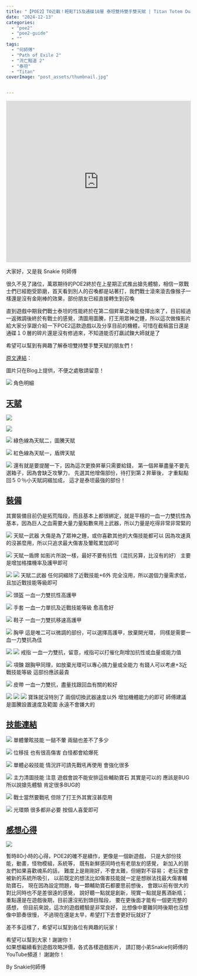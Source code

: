 ```yaml
---
title: "【POE2】T0近戰！輕鬆T15及通碟10層 泰坦雙持雙手雙天賦 | Titan Totem Dual Weapon Passive | 新系統武器切換解說 | 流亡黯道2 遊戲攻略 | Path of Exile 2"
date: "2024-12-13"
categories:
  - "poe2"
  - "poe2-guide"
  - ""
tags:
  - "何師傅"
  - "Path of Exile 2"
  - "流亡黯道 2"
  - "泰坦"
  - "Titan"
coverImage: "post_assets/thumbnail.jpg"


---
```


<!-- Embed -->

<iframe width="100%" height="440" src="https://www.youtube.com/embed/QLfn6k5_BKM" 
  title="YouTube video player" frameborder="0" allow="accelerometer; autoplay;
  clipboard-write; encrypted-media; gyroscope; picture-in-picture; web-share"
  referrerpolicy="strict-origin-when-cross-origin" allowfullscreen></iframe>


<!-- Context -->

大家好，又是我 Snakie 何師傅

很久不見了諸位，萬眾期待的POE2終於在上星期正式推出搶先體驗，相信一眾戰士們已經飽受節磨，首天看到別人的召喚都是站著打，我們戰士滾來滾去像猴子一樣還是沒有金剛棒的效果，部份朋友已經直接轉生到召喚

直到遊戲中期我們戰士泰坦的性能終於在第二個昇華之後能發揮出來了，目前經過一返微調後終於有戰士的感覺，清圖用圖騰，打王用眾神之錘，所以這次做條影片給大家分享跟介紹一下POE2這款遊戲以及分享目前的機體，可惜在截稿當日還是通碟１０層的碎片還是沒有修過來，不知道能否打嬴試鍊大師就是了

希望可以幫到有興趣了解泰坦雙持雙手雙天賦的朋友們！


[原文連結](on9.games/241213-POE2_Titan_Totem)：  

圖片只在Blog上提供，不便之處敬請留意！

![](post_assets/P5.PNG)
角色明細

## <u> 天賦 </u>

![](post_assets/P1.PNG)

![](post_assets/P2.PNG)

![](post_assets/P3.PNG)
綠色線為天賦二，圖騰天賦

![](post_assets/P4.PNG)
紅色線為天賦一，盾牌天賦

![](post_assets/A1.PNG)
還有就是要提醒一下，因為這次更換昇華只需要給錢，
第一個昇華盡量不要先選箱子，因為會缺乏攻擊力，
先選其他增傷部份，待打到第２昇華後，
才重點點回５０％小天賦詞綴加成，
這才是泰坦最強的部份！


## <u>裝備 </u>

其實裝備目前仍是拓荒階段，而且基本上都很綁定，就是平穩的一血一力雙抗性為基本，因為巨人之血需要大量力量點數來用上武器，所以力量是吃得非常非常緊的

![](post_assets/E1.PNG)
天賦一武器
大傷是為了眾神之錘，或你喜歡其他的大傷技能都可以
因為攻速真的沒甚麼用，所以只追求最大傷害及暈眩累加即可

![](post_assets/E2.PNG)
天賦一盾牌
如影片所說一樣，最好不要有抗性（混抗另算，比沒有的好）
主要是增加格擋機率及護甲即可


![](post_assets/E11.PNG)
![](post_assets/E12.PNG)
天賦二武器
任何詞綴除了近戰技能+6外
完全沒用，所以選個力量需求低，且加近戰技能等級即可

![](post_assets/E3.PNG)
頭盔
一血一力雙抗性高護甲

![](post_assets/E5.PNG)
手套
一血一力單抗及近戰技能等級 愈高愈好

![](post_assets/E6.PNG)
鞋子
一血一力雙抗移速高護甲

![](post_assets/E4.PNG)
胸甲
這是唯二可以微調的部份，可以選擇高護甲，放棄開光環，
同樣是需要一血一力雙抗為佳

![](post_assets/E8.PNG)
![](post_assets/E9.PNG)
戒指
一血一力雙抗，留意，戒指可以打催化劑增加抗性或血量或能力值

![](post_assets/E7.PNG)
項鍊
跟胸甲同理，如放棄光環可以專心搞力量或全能力
有錢人可以考慮+3近戰技能等級
這部份應該最貴

![](post_assets/E10.PNG)
皮帶
一血一力雙抗，盡量找跟回血有關的較好

![](post_assets/E14.PNG)
![](post_assets/E15.PNG)
![](post_assets/E16.PNG)
寶珠就沒特別了
兩個切換武器速度以外
增加機體能力的即可
師傅建議是圖騰設置速度及範圍
永遠不會嫌大的


## <u> 技能連結 </u>

![](post_assets/S1.PNG)
單體暈眩技能 一鎚不暈 兩鎚也差不了多少

![](post_assets/S2.PNG)
位移技 也有很高傷害 白怪都會給爆死

![](post_assets/S3.PNG)
單體必殺技能 情況許可請先戰吼再使用 會強化很多

![](post_assets/S4.PNG)
主力清圖技能
注意 遊戲會說不能安排這些輔助寶石
其實是可以的 應該是BUG 所以說搶先體驗 肯定很多BUG的

![](post_assets/S5.PNG)
戰士當然要戰吼 但除了打王外其實沒甚麼用

![](post_assets/S6.PNG)
光環類 很多都非必要 按個人喜愛即可



## <u> 感想心得 </u>

![](post_assets/1.jpg)

暫時80小時的心得，POE2的確不是續作，更像是一個新遊戲，
只是大部份技能，動畫，怪物模組，系統等，
既有新鮮感同時也有老朋友的感覺，
新加入的朋友們如果喜歡魂系的話，
難度上是剛剛好，不會太難，但絕對不容易；
老玩家會被新的系統所吸引，
以前既定的想法比如傷害技能就一定是想辦法找最大傷害輔助寶石，
現在因為設定問題，每一顆輔助寶石都要思前想後，
會跟以前有很大的對比同時也不是差很遠的感覺，
說好聽一點就是創新，現實一點就是舊酒新瓶；
重點還是在遊戲後期，目前還沒拓到頭目階段，
要在更後面才能有一個更完整的感想，
但目前來說，這次的遊戲體驗是非常良好，
比想像中要難同時後期也沒想像中節奏很慢，
不過現在還是太早，希望打下去會更好玩就好了

差不多這樣了，希望可以幫到各位有興趣的玩家！

希望可以幫到大家！謝謝你！	
如果想繼續看到遊戲攻略評價，各式各樣遊戲影片，
請訂閱小弟Snakie何師傅的YouTube頻道！
謝謝你！

By Snakie何師傅

